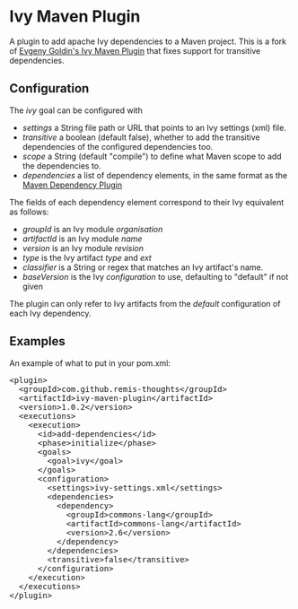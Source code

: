 # Ivy Maven Plugin

A plugin to add apache Ivy dependencies to a Maven project. This is a fork of [Evgeny Goldin's Ivy Maven Plugin](https://github.com/evgeny-goldin/maven-plugins) that fixes support for transitive dependencies.

## Configuration

The *ivy* goal can be configured with

- *settings* a String file path or URL that points to an Ivy settings (xml) file.
- *transitive* a boolean (default false), whether to add the transitive dependencies of the configured dependencies too.
- *scope* a String (default "compile") to define what Maven scope to add the dependencies to.
- *dependencies* a list of dependency elements, in the same format as the [Maven Dependency Plugin](http://maven.apache.org/plugins/maven-dependency-plugin/copy-mojo.html#artifactItems)

The fields of each dependency element correspond to their Ivy equivalent as follows:

- *groupId* is an Ivy module *organisation*
- *artifactId* is an Ivy module *name*
- *version* is an Ivy module *revision*
- *type* is the Ivy artifact *type* and *ext*
- *classifier* is a String or regex that matches an Ivy artifact's name.
- *baseVersion* is the Ivy *configuration* to use, defaulting to "default" if not given

The plugin can only refer to Ivy artifacts from the *default* configuration of each Ivy dependency.

## Examples 

An example of what to put in your pom.xml:

<pre>
&lt;plugin&gt;
  &lt;groupId&gt;com.github.remis-thoughts&lt;/groupId&gt;
  &lt;artifactId&gt;ivy-maven-plugin&lt;/artifactId&gt;
  &lt;version&gt;1.0.2&lt;/version&gt;
  &lt;executions&gt;
    &lt;execution&gt;
      &lt;id&gt;add-dependencies&lt;/id&gt;
      &lt;phase&gt;initialize&lt;/phase&gt;
      &lt;goals&gt;
        &lt;goal&gt;ivy&lt;/goal&gt;
      &lt;/goals&gt;
      &lt;configuration&gt;
        &lt;settings&gt;ivy-settings.xml&lt;/settings&gt;
        &lt;dependencies&gt;
          &lt;dependency&gt;
            &lt;groupId&gt;commons-lang&lt;/groupId&gt;
            &lt;artifactId&gt;commons-lang&lt;/artifactId&gt;
            &lt;version&gt;2.6&lt;/version&gt;
          &lt;/dependency&gt;
        &lt;/dependencies&gt;
        &lt;transitive&gt;false&lt;/transitive&gt;
      &lt;/configuration&gt;
    &lt;/execution&gt;
  &lt;/executions&gt;
&lt;/plugin&gt;
</pre>
